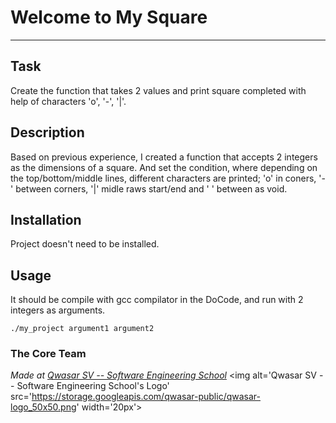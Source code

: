 # Welcome to My Square
***

## Task
Create the function that takes 2 values and print square completed with help of characters 'o', '-', '|'.

## Description
Based on previous experience, I created a function that accepts 2 integers as the dimensions of a square. And set the condition, where depending on the top/bottom/middle lines, different characters are printed; 'o' in coners, '-' between corners, '|' midle raws start/end and ' ' between as void.

## Installation
Project doesn't need to be installed.

## Usage
It should be compile with gcc compilator in the DoCode, and run with 2 integers as arguments.
```
./my_project argument1 argument2
```

### The Core Team


<span><i>Made at <a href='https://qwasar.io'>Qwasar SV -- Software Engineering School</a></i></span>
<span><img alt='Qwasar SV -- Software Engineering School's Logo' src='https://storage.googleapis.com/qwasar-public/qwasar-logo_50x50.png' width='20px'></span>
